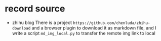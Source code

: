 # record source

- zhihu blog
There is a project `https://github.com/chenluda/zhihu-download` and a browser plugin to download it as markdown file, and I write a script `md_img_local.py` to transfer the remote img link to local


